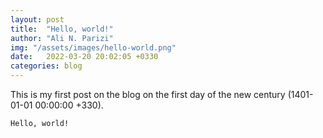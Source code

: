 ```yaml
---
layout: post
title:  "Hello, world!"
author: "Ali N. Parizi"
img: "/assets/images/hello-world.png"
date:   2022-03-20 20:02:05 +0330
categories: blog
---
```

This is my first post on the blog on the first day of the new century (1401-01-01 00:00:00 +330).

`Hello, world!`
